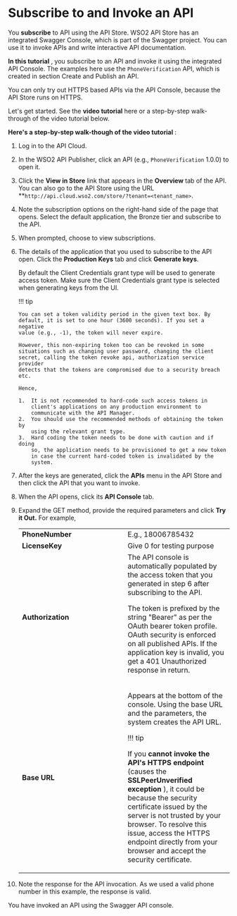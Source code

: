 # Subscribe to and Invoke an API

You **subscribe** to API using the API Store. WSO2 API Store has an
integrated Swagger
Console,
which is part of the Swagger project. You can use it to invoke APIs and
write interactive API documentation.

**In this tutorial** , you subscribe to an API and invoke it using the
integrated API Console. The examples here use the
`PhoneVerification` API, which is created in
section Create and Publish an API.
    
You can only try out HTTPS based APIs via the API Console, because the API Store runs on HTTPS.
    

Let's get started. See the **video tutorial** here or a step-by-step
walk-through of the video tutorial
below.

**Here's a step-by-step walk-though of the video tutorial** :

1.  Log in to the API Cloud.

2.  In the WSO2 API Publisher, click an API (e.g.,
    `PhoneVerification` 1.0.0) to open it.  

3.  Click the **View in Store** link that appears in the **Overview**
    tab of the API. You can also go to the API Store using the URL
    **`http://api.cloud.wso2.com/store/?tenant=<tenant_name>`.  

4.  Note the subscription options on the right-hand side of the page
    that opens. Select the default application, the Bronze tier and
    subscribe to the API.  

5.  When prompted, choose to view subscriptions.  

6.  The details of the application that you used to subscribe to the API
    open. Click the **Production Keys** tab and click **Generate keys**.  

    By default the Client Credentials grant type will be used to
    generate access token. Make sure the Client Credentials grant type
    is selected when generating keys from the UI.

    !!! tip
    
        You can set a token validity period in the given text box. By
        default, it is set to one hour (3600 seconds). If you set a negative
        value (e.g., -1), the token will never expire.
    
        However, this non-expiring token too can be revoked in some
        situations such as changing user password, changing the client
        secret, calling the token revoke api, authorization service provider
        detects that the tokens are compromised due to a security breach
        etc.
    
        Hence,
    
        1.  It is not recommended to hard-code such access tokens in
            client's applications on any production environment to
            communicate with the API Manager.
        2.  You should use the recommended methods of obtaining the token by
            using the relevant grant type.
        3.  Hard coding the token needs to be done with caution and if doing
            so, the application needs to be provisioned to get a new token
            in case the current hard-coded token is invalidated by the
            system.

7.  After the keys are generated, click the **APIs** menu in the API
    Store and then click the API that you want to invoke.  

8.  When the API opens, click its **API Console** tab.  

9.  Expand the GET method, provide the required parameters and click
    **Try it Out.** For example,

    <table>
    <colgroup>
    <col style="width: 50%" />
    <col style="width: 50%" />
    </colgroup>
    <tbody>
    <tr class="odd">
    <td><strong>PhoneNumber</strong></td>
    <td>E.g., 18006785432</td>
    </tr>
    <tr class="even">
    <td><strong>LicenseKey</strong></td>
    <td>Give 0 for testing purpose</td>
    </tr>
    <tr class="odd">
    <td><strong>Authorization</strong></td>
    <td>The API console is automatically populated by the access token that you generated in step 6 after subscribing to the API.
    <p>The token is prefixed by the string "Bearer" as per the OAuth bearer token profile. OAuth security is enforced on all published APIs. If the application key is invalid, you get a 401 Unauthorized response in return.</p></td>
    </tr>
    <tr class="even">
    <td><strong>Base URL</strong></td>
    <td><div class="content-wrapper">
    <p>Appears at the bottom of the console. Using the base URL and the parameters, the system creates the API URL.</p>
    !!! tip
        <p>If you <strong>cannot invoke the API's HTTPS endpoint</strong> (causes the <strong>SSLPeerUnverified exception</strong> ), it could be because the security certificate issued by the server is not trusted by your browser. To resolve this issue, access the HTTPS endpoint directly from your browser and accept the security certificate.</p>
    </div></td>
    </tr>
    </tbody>
    </table>

10. Note the response for the API invocation. As we used a valid phone
    number in this example, the response is valid.  

You have invoked an API using the Swagger API console.
